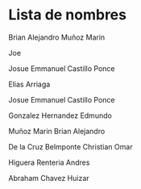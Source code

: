 ﻿# Lista de nombres
Brian Alejandro Muñoz Marin

Joe

Josue Emmanuel Castillo Ponce

Elias Arriaga

Josue Emmanuel Castillo Ponce

Gonzalez Hernandez Edmundo

Muñoz Marin Brian Alejandro

De la Cruz Belmponte Christian Omar

Higuera Renteria Andres

Abraham Chavez Huizar  